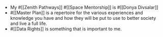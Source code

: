 - My #[[Zenith Pathways]] #[[Space Mentorship]] is #[[Donya Divsalar]]
- #[[Master Plan]] is a repertoire for the various experiences and knowledge you have and how they will be put to use to better society and live a full life.
- #[[Data Rights]] is something that is important to me.